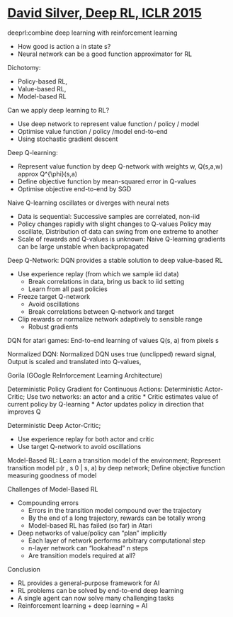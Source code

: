 # [David Silver, Deep RL, ICLR 2015](https://iclr.cc/archive/www/doku.php%3Fid=iclr2015:main.html)

deeprl:combine deep learning with reinforcement learning
* How good is action a in state s?
* Neural network can be a good function approximator for RL

Dichotomy:
* Policy-based RL,
* Value-based RL,
* Model-based RL

Can we apply deep learning to RL?
* Use deep network to represent value function / policy / model
* Optimise value function / policy /model end-to-end
* Using stochastic gradient descent

Deep Q-learning:
* Represent value function by deep Q-network with weights w, Q(s,a,w) approx Q^{\phi}(s,a)
* Define objective function by mean-squared error in Q-values
* Optimise objective end-to-end by SGD

Naive Q-learning oscillates or diverges with neural nets
* Data is sequential:
Successive samples are correlated, non-iid
* Policy changes rapidly with slight changes to Q-values
Policy may oscillate,
Distribution of data can swing from one extreme to another
* Scale of rewards and Q-values is unknown:
Naive Q-learning gradients can be large unstable when backpropagated

Deep Q-Network:
DQN provides a stable solution to deep value-based RL
* Use experience replay (from which we sample iid data)
    * Break correlations in data, bring us back to iid setting
    * Learn from all past policies
* Freeze target Q-network
    * Avoid oscillations
    * Break correlations between Q-network and target
* Clip rewards or normalize network adaptively to sensible range
    * Robust gradients

DQN for atari games:
End-to-end learning of values Q(s, a) from pixels s

Normalized DQN:
Normalized DQN uses true (unclipped) reward signal,
Output is scaled and translated into Q-values,

Gorila (GOogle ReInforcement Learning Architecture)

Deterministic Policy Gradient for Continuous Actions:
Deterministic Actor-Critic;
Use two networks: an actor and a critic
    * Critic estimates value of current policy by Q-learning
    * Actor updates policy in direction that improves Q

Deterministic Deep Actor-Critic;
* Use experience replay for both actor and critic
* Use target Q-network to avoid oscillations

Model-Based RL:
Learn a transition model of the environment;
Represent transition model p(r , s 0 | s, a) by deep network;
Define objective function measuring goodness of model

Challenges of Model-Based RL
* Compounding errors
    * Errors in the transition model compound over the trajectory
    * By the end of a long trajectory, rewards can be totally wrong
    * Model-based RL has failed (so far) in Atari
* Deep networks of value/policy can “plan” implicitly
    * Each layer of network performs arbitrary computational step
    * n-layer network can “lookahead” n steps
    * Are transition models required at all?

Conclusion
* RL provides a general-purpose framework for AI
* RL problems can be solved by end-to-end deep learning
* A single agent can now solve many challenging tasks
* Reinforcement learning + deep learning = AI
